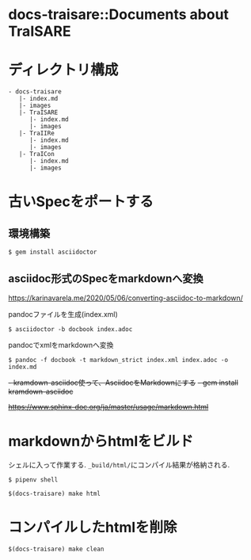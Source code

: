 # docs-traisare::Documents about TraISARE
# ディレクトリ構成
```
- docs-traisare
   |- index.md
   |- images
   |- TraISARE
      |- index.md
      |- images
   |- TraIIRe
      |- index.md
      |- images   
   |- TraICon
      |- index.md
      |- images
```

# 古いSpecをポートする
## 環境構築
```
$ gem install asciidoctor
```

## asciidoc形式のSpecをmarkdownへ変換  
https://karinavarela.me/2020/05/06/converting-asciidoc-to-markdown/  

pandocファイルを生成(index.xml)
```
$ asciidoctor -b docbook index.adoc
```
pandocでxmlをmarkdownへ変換
```
$ pandoc -f docbook -t markdown_strict index.xml index.adoc -o index.md
```

~~- kramdown-asciidoc使って、AsciidocをMarkdownにする~~
		~~- gem install kramdown-asciidoc~~

~~https://www.sphinx-doc.org/ja/master/usage/markdown.html~~  

# markdownからhtmlをビルド
シェルに入って作業する. `_build/html/`にコンパイル結果が格納される.
```
$ pipenv shell

$(docs-traisare) make html
```

# コンパイルしたhtmlを削除
```
$(docs-traisare) make clean
```

